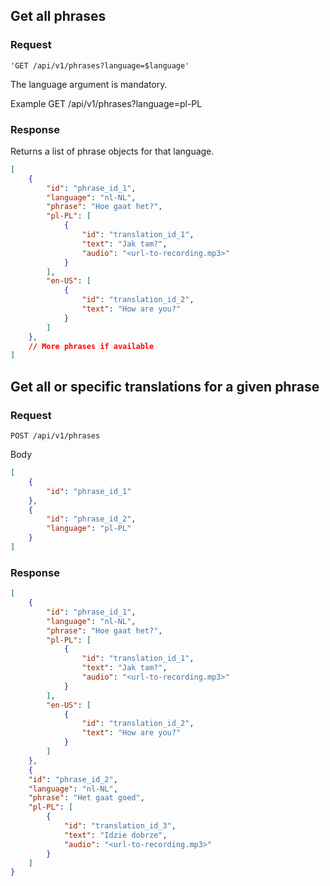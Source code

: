 

## Get all phrases
### Request
`'GET /api/v1/phrases?language=$language'`

The language argument is mandatory.

Example
GET /api/v1/phrases?language=pl-PL


### Response
Returns a list of phrase objects for that language.

```json
[
    {
        "id": "phrase_id_1",
        "language": "nl-NL",
        "phrase": "Hoe gaat het?",
        "pl-PL": [
            {
                "id": "translation_id_1",
                "text": "Jak tam?",
                "audio": "<url-to-recording.mp3>"
            }
        ],
        "en-US": [
            {
                "id": "translation_id_2",
                "text": "How are you?"
            }
        ]
    },
    // More phrases if available
]
```

## Get all or specific translations for a given phrase
### Request
`POST /api/v1/phrases`

Body
```json
[
    {
        "id": "phrase_id_1"
    },
    {
        "id": "phrase_id_2",
        "language": "pl-PL"
    }
]
```

### Response
```json
[
    {
        "id": "phrase_id_1",
        "language": "nl-NL",
        "phrase": "Hoe gaat het?",
        "pl-PL": [
            {
                "id": "translation_id_1",
                "text": "Jak tam?",
                "audio": "<url-to-recording.mp3>"
            }
        ],
        "en-US": [
            {
                "id": "translation_id_2",
                "text": "How are you?"
            }
        ]
    },
    {
    "id": "phrase_id_2",
    "language": "nl-NL",
    "phrase": "Het gaat goed",
    "pl-PL": [
        {
            "id": "translation_id_3",
            "text": "Idzie dobrze",
            "audio": "<url-to-recording.mp3>"
        }
    ]
}